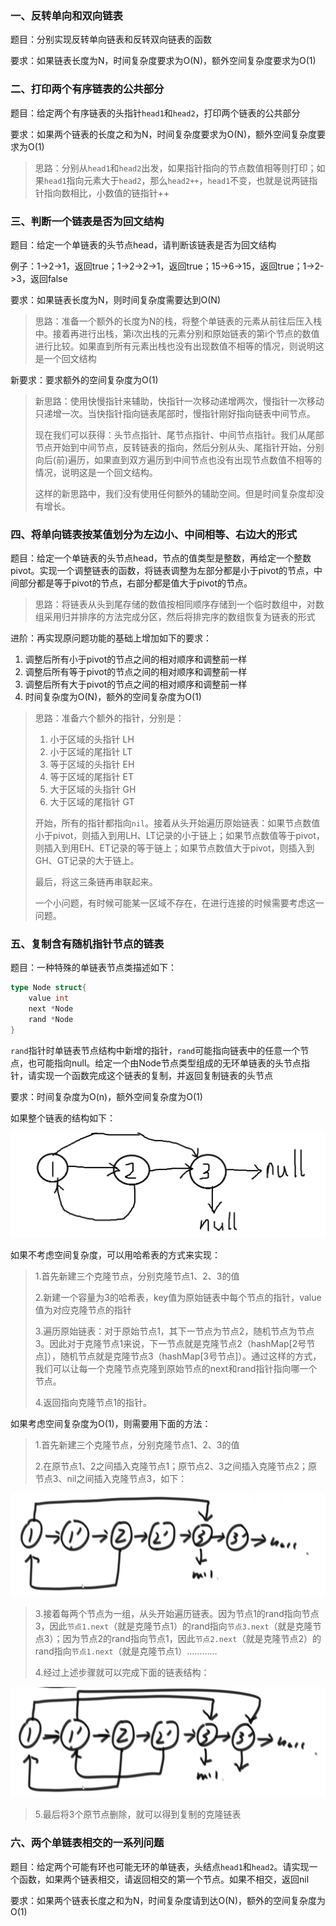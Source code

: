 ### 一、反转单向和双向链表

题目：分别实现反转单向链表和反转双向链表的函数

要求：如果链表长度为N，时间复杂度要求为O(N)，额外空间复杂度要求为O(1)

### 二、打印两个有序链表的公共部分

题目：给定两个有序链表的头指针`head1`和`head2`，打印两个链表的公共部分

要求：如果两个链表的长度之和为N，时间复杂度要求为O(N)，额外空间复杂度要求为O(1)

> 思路：分别从`head1`和`head2`出发，如果指针指向的节点数值相等则打印；如果`head1`指向元素大于`head2`，那么`head2++`，`head1`不变，也就是说两链指针指向数相比，小数值的链指针++

### 三、判断一个链表是否为回文结构

题目：给定一个单链表的头节点head，请判断该链表是否为回文结构

例子：1->2->1，返回true；1->2->2->1，返回true；15->6->15，返回true；1->2->3，返回false

要求：如果链表长度为N，则时间复杂度需要达到O(N)

> 思路：准备一个额外的长度为N的栈，将整个单链表的元素从前往后压入栈中。接着再进行出栈，第i次出栈的元素分别和原始链表的第i个节点的数值进行比较。如果直到所有元素出栈也没有出现数值不相等的情况，则说明这是一个回文结构

新要求：要求额外的空间复杂度为O(1)

> 新思路：使用快慢指针来辅助，快指针一次移动递增两次，慢指针一次移动只递增一次。当快指针指向链表尾部时，慢指针刚好指向链表中间节点。
>
> 现在我们可以获得：头节点指针、尾节点指针、中间节点指针。我们从尾部节点开始到中间节点，反转链表的指向，然后分别从头、尾指针开始，分别向后(前)遍历，如果直到双方遍历到中间节点也没有出现节点数值不相等的情况，说明这是一个回文结构。
>
> 这样的新思路中，我们没有使用任何额外的辅助空间。但是时间复杂度却没有增长。

### 四、将单向链表按某值划分为左边小、中间相等、右边大的形式

题目：给定一个单链表的头节点head，节点的值类型是整数，再给定一个整数pivot。实现一个调整链表的函数，将链表调整为左部分都是小于pivot的节点，中间部分都是等于pivot的节点，右部分都是值大于pivot的节点。

> 思路：将链表从头到尾存储的数值按相同顺序存储到一个临时数组中，对数组采用归并排序的方法完成分区，然后将排完序的数组恢复为链表的形式

进阶：再实现原问题功能的基础上增加如下的要求：

1. 调整后所有小于pivot的节点之间的相对顺序和调整前一样
2. 调整后所有等于pivot的节点之间的相对顺序和调整前一样
3. 调整后所有大于pivot的节点之间的相对顺序和调整前一样
4. 时间复杂度为O(N)，额外的空间复杂度为O(1)

> 思路：准备六个额外的指针，分别是：
>
> 1. 小于区域的头指针 LH 
> 2. 小于区域的尾指针 LT
> 3. 等于区域的头指针 EH
> 4. 等于区域的尾指针 ET
> 5. 大于区域的头指针 GH
> 6. 大于区域的尾指针 GT
>
> 开始，所有的指针都指向`nil`。接着从头开始遍历原始链表：如果节点数值小于pivot，则插入到用LH、LT记录的小于链上；如果节点数值等于pivot，则插入到用EH、ET记录的等于链上；如果节点数值大于pivot，则插入到GH、GT记录的大于链上。
>
> 最后，将这三条链再串联起来。
>
> 一个小问题，有时候可能某一区域不存在，在进行连接的时候需要考虑这一问题。

### 五、复制含有随机指针节点的链表

题目：一种特殊的单链表节点类描述如下：

```go
type Node struct{
    value int
    next *Node
	rand *Node
}
```

`rand`指针时单链表节点结构中新增的指针，`rand`可能指向链表中的任意一个节点，也可能指向null。给定一个由Node节点类型组成的无环单链表的头节点指针，请实现一个函数完成这个链表的复制，并返回复制链表的头节点

要求：时间复杂度为O(n)，额外空间复杂度为O(1)

如果整个链表的结构如下：

<img src="11.链表.assets/image-20230406201712867.png" alt="image-20230406201712867" style="zoom: 50%;" />

如果不考虑空间复杂度，可以用哈希表的方式来实现：

> 1.首先新建三个克隆节点，分别克隆节点1、2、3的值
>
> 2.新建一个容量为3的哈希表，key值为原始链表中每个节点的指针，value值为对应克隆节点的指针
>
> 3.遍历原始链表：对于原始节点1，其下一节点为节点2，随机节点为节点3。因此对于克隆节点1来说，下一节点就是克隆节点2（hashMap[2号节点]），随机节点就是克隆节点3（hashMap[3号节点]）。通过这样的方式，我们可以让每一个克隆节点克隆到原始节点的next和rand指针指向哪一个节点。
>
> 4.返回指向克隆节点1的指针。

如果考虑空间复杂度为O(1)，则需要用下面的方法：

> 1.首先新建三个克隆节点，分别克隆节点1、2、3的值
>
> 2.在原节点1、2之间插入克隆节点1；原节点2、3之间插入克隆节点2；原节点3、nil之间插入克隆节点3，如下：

<img src="11.链表.assets/image-20230406203353000.png" alt="image-20230406203353000" style="zoom:50%;" />

> 3.接着每两个节点为一组，从头开始遍历链表。因为节点1的rand指向节点3，因此`节点1.next`（就是克隆节点1）的rand指向`节点3.next`（就是克隆节点3）；因为节点2的rand指向节点1，因此`节点2.next`（就是克隆节点2）的rand指向`节点1.next`（就是克隆节点1）…………
>
> 4.经过上述步骤就可以完成下面的链表结构：

<img src="11.链表.assets/image-20230406203836889-16807847302723.png" alt="image-20230406203836889" style="zoom:50%;" />

> 5.最后将3个原节点删除，就可以得到复制的克隆链表

### 六、两个单链表相交的一系列问题

题目：给定两个可能有环也可能无环的单链表，头结点`head1`和`head2`。请实现一个函数，如果两个链表相交，请返回相交的第一个节点。如果不相交，返回nil

要求：如果两个链表长度之和为N，时间复杂度请到达O(N)，额外的空间复杂度为O(1)